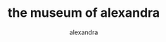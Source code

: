 ---
title: the museum of alexandra
url: https://xandra.cc
author: alexandra
button: museum_of_alexandra.png
---